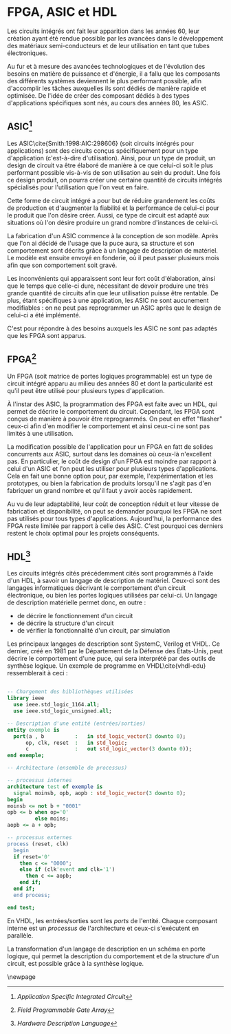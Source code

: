 # FPGA, ASIC et HDL

[^fpga]: *Field Programmable Gate Array*
[^asic]: *Application Specific Integrated Circuit*
[^hdl]: *Hardware Description Language*

Les circuits intégrés ont fait leur apparition dans les années 60, leur création ayant été rendue possible par les avancées dans le développement des matériaux semi-conducteurs et de leur utilisation en tant que tubes électroniques.

Au fur et à mesure des avancées technologiques et de l'évolution des besoins en matière de puissance et d'énergie, il a fallu que les composants des différents systèmes deviennent le plus performant possible, afin d'accomplir les tâches auxquelles ils sont dédiés de manière rapide et optimisée. De l'idée de créer des composant dédiés à des types d'applications spécifiques sont nés, au cours des années 80, les ASIC.

## ASIC[^asic]

Les ASIC\cite{Smith:1998:AIC:298606} (soit circuits intégrés pour applications) sont des circuits conçus spécifiquement pour un type d'application (c'est-à-dire d'utilisation). Ainsi, pour un type de produit, un design de circuit va être élaboré de manière à ce que celui-ci soit le plus performant possible vis-à-vis de son utilisation au sein du produit. Une fois ce design produit, on pourra créer une certaine quantité de circuits intégrés spécialisés pour l'utilisation que l'on veut en faire.

Cette forme de circuit intégré a pour but de réduire grandement les coûts de production et d'augmenter la fiabilité et la performance de celui-ci pour le produit que l'on désire créer. Aussi, ce type de circuit est adapté aux situations où l'on désire produire un grand nombre d'instances de celui-ci.

La fabrication d'un ASIC commence à la conception de son modèle. Après que l'on ai décidé de l'usage que la puce aura, sa structure et son comportement sont décrits grâce à un langage de description de matériel. Le modèle est ensuite envoyé en fonderie, où il peut passer plusieurs mois afin que son comportement soit gravé.

Les inconvénients qui apparaissent sont leur fort coût d'élaboration, ainsi que le temps que celle-ci dure, nécessitant de devoir produire une très grande quantité de circuits afin que leur utilisation puisse être rentable. De plus, étant spécifiques à une application, les ASIC ne sont aucunement modifiables : on ne peut pas reprogrammer un ASIC après que le design de celui-ci a été implémenté.


C'est pour répondre à des besoins auxquels les ASIC ne sont pas adaptés que les FPGA sont apparus.

## FPGA[^fpga]

Un FPGA (soit matrice de portes logiques programmable) est un type de circuit intégré apparu au milieu des années 80 et dont la particularité est qu'il peut être utilisé pour plusieurs types d'application.

À l'instar des ASIC, la programmation des FPGA est faite avec un HDL, qui permet de décrire le comportement du circuit. Cependant, les FPGA sont conçus de manière à pouvoir être reprogrammés. On peut en effet "flasher" ceux-ci afin d'en modifier le comportement et ainsi ceux-ci ne sont pas limités à une utilisation.

La modification possible de l'application pour un FPGA en fatt de solides concurrents aux ASIC, surtout dans les domaines où ceux-là n'excellent pas. En particulier, le coût de design d'un FPGA est moindre par rapport à celui d'un ASIC et l'on peut les utiliser pour plusieurs types d'applications. Cela en fait une bonne option pour, par exemple, l'expérimentation et les prototypes, ou bien la fabrication de produits lorsqu'il ne s'agit pas d'en fabriquer un grand nombre et qu'il faut y avoir accès rapidement.

Au vu de leur adaptabilité, leur coût de conception réduit et leur vitesse de fabrication et disponibilité, on peut se demander pourquoi les FPGA ne sont pas utilisés pour tous types d'applications. Aujourd'hui, la performance des FPGA reste limitée par rapport à celle des ASIC. C'est pourquoi ces derniers restent le choix optimal pour les projets conséquents.


## HDL[^hdl]

Les circuits intégrés cités précédemment cités sont programmés à l'aide d'un HDL, à savoir un langage de description de matériel. Ceux-ci sont des langages informatiques décrivant le comportement d'un circuit électronique, ou bien les portes logiques utilisées par celui-ci. Un langage de description matérielle permet donc, en outre :

  - de décrire le fonctionnement d'un circuit
  - de décrire la structure d'un circuit
  - de vérifier la fonctionnalité d'un circuit, par simulation

Les principaux langages de description sont SystemC, Verilog et VHDL. Ce dernier, créé en 1981 par le Département de la Défense des États-Unis, peut décrire le comportement d'une puce, qui sera interprété par des outils de synthèse logique. Un exemple de programme en VHDL\cite{vhdl-edu} ressemblerait à ceci :

```vhdl

-- Chargement des bibliothèques utilisées
library ieee
  use ieee.std_logic_1164.all;
  use ieee.std_logic_unsigned.all;

-- Description d'une entité (entrées/sorties)
entity exemple is
  port(a , b          :   in std_logic_vector(3 downto 0);
      op, clk, reset  :   in std_logic;
      c               :   out std_logic_vector(3 downto 0));
end exemple;

-- Architecture (ensemble de processus)

-- processus internes
architecture test of exemple is
  signal moinsb, opb, aopb : std_logic_vector(3 downto 0);
begin
moinsb <= not b + "0001"
opb <= b when op='0'
         else moins;
aopb <= a + opb;

-- processus externes
process (reset, clk)
  begin
  if reset='0'
    then c <= "0000";
    else if (clk'event and clk='1')
      then c <= aopb;
    end if;
  end if;
  end process;

end test;
```

En VHDL, les entrées/sorties sont les *ports* de l'entité. Chaque composant interne est un *processus* de l'architecture et ceux-ci s'exécutent en parallèle.

La transformation d'un langage de description en un schéma en porte logique, qui permet la description du comportement et de la structure d'un circuit, est possible grâce à la synthèse logique.

\newpage
